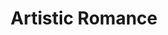 ---
layout: category
id: artistic
permalink: /artistic/
title: Artistic Romance
nav: true
nav-order: 4
nav-title: Artistic
intro: It’s all well and good immersing yourself in gorgeous surroundings, but for a truly diverse romantic getaway don’t miss the most culturally-charged escapes here...

banner:
  attribution: © DZT e.V. - Francesco Carovillano

feature:
  id: nuremberg
  title: Nuremberg
  description: Once the chosen seat of German kings, Nuremberg has always been a rather significant city in Germany's history. The cultural riches are evident; magnificent churches, rows of painted medieval buildings and a vast castle add a fairytale touch to any sightseeing wander. Treasures fill the city’s esteemed museums and galleries, steeped in a culture of flourishing arts – Albrecht Dürer lived here, one of the most significant Renaissance artists outside of Italy. Cafes and Bierkellers buzz with excitement, with grand squares a focal point of community revelry. Nuremberg is a wonderfully historic and culturally-charged destination.
  airport: Nuremberg Airport
  link: https://tourismus.nuernberg.de/en/
  image-attribution: © Header_Kaiserburg_Nuernberg_©Uwe_Niklas
  topics:
    - id: wurst
      title: Culinary Delights
      description: Nuremberg is no stranger to culinary deliciousness. Age-old brewing traditions, Franconian wines and hearty dishes make the city a great foodie destination. Tuck into warm Bretzels as you explore the town, and pick up a healthy portion of the sweet Lebkuchen. Restaurants whip up Franconian classics like pork shoulder (Schäufele). Perhaps most iconic is the Nürnberger Bratwurst. For a truly historic bite, head for Bratwurstglöcklein im Handwerkerhof (a wursty mouthful of a name) where the beloved bratwurst has been served since 1313.
      image-attribution: © nuernberger_lebkuchen011_foto_Uwe_Niklas.jpg
    - id: medieval-romance
      title: Medieval Romance
      description: Though the war destroyed a great many of Nuremberg’s old buildings, they were painstakingly rebuilt brick-by-brick. It’s undeniable that the city retains its old-world grandeur; turrets and spires, brightly-painted timber-framed shops, and of course, the Imperial Castle. Marvel at the rich interiors and intricate facades of the city’s three medieval churches, the Frauenkirche, St Lorenz, and the oldest, the 13th-century St Sebalduskirche. Walk the old city walls, discover at the ostentatious 14th-century fountain in the Main Market Square, and have a famous red beer in the river-spanning, 700-year-old hospital-turned-bar.
      image-attribution: © Medieval Romance_Tiergaertnertorplatz_Steffen_Oliver_Riese
    - id: high-art
      title: High Art
      description: Nuremberg is a champion of the arts, historically and to this day. The city’s most famous artist, Albrecht Dürer, had his home and workshop here, now lovingly restored and open to the public. He was Germany’s most important Renaissance artist – see how he lived, then pop along to the impressive Germanic National Museum to see some of his best works, alongside luminaries like Veit Stoß and Rembrandt. For something a little more modern, head to the Neues Museum, which traces the history of design from the post-war era to the present day.
      image-attribution: © Art_neues_museum_05_Christine_Dierenbach

destinations:
  - id: trier
    title: Trier
    description: The oldest city in Germany is filled with UNESCO sites, from ancient Roman bath complexes and vast Gothic churches. Set on the banks of the Mosel and surrounded by vine-clad hills, the old town is a heady mix of histories, with Roman relics galore (impressively preserved) rubbing shoulders with medieval masterpieces. Highlights include the vast Roman gate, the Porta Nigra, and the Gothic sprawl of Germany’s oldest cathedral.
    airport: Frankfurt am Main Airport
  - id: potsdam
    title: Potsdam
    description: Slung between two arms of the Havel river, Potsdam is a grandiose aristocratic playground, a statement to the power of Brandenburg. Surprisingly close to Berlin, the UNESCO world heritage site mixes dazzling palaces and beguiling landscaped gardens, earning it the moniker the German Versailles. But it’s not all Baroque pomp; explore the Dutch Quarter, filled with red-brick boutiques and cafes, or take a peek at the Tudor-revival Russian Quarter. From beguiling parklands and palaces, to architecturally diverse neighbourhoods filled with great dining and drinking options, Potsdam is a surprising Berlin outlier.
    airport: Berlin Tegel Airport
  - id: bremen
    title: Bremen
    description: Bremen is a dynamic mix of styles and tastes, where history and modernity rub shoulders to create impressive cultural pursuits. Quaint medieval streets hide down-to-earth bars and cute cafes, riverside promenades are the setting of flea markets and beer gardens, and artisan workshops line the art deco streets of Bremen’s expressionist quarter. With so much going on it might be surprising to hear that Bremen has a casual, village feel to it; a quality that makes for a truly inspired weekend away.
    airport: Bremen Airport
  - id: gorlitz
    title: Görlitz
    description: Pastel baroque facades line cobbled streets, art nouveau public buildings evoke an old-world grandeur, and an east-meets-west split diversifies the town further. Having emerged unscathed from war, Görlitz is a playbook of architectural styles. It now shares its cultural wonders with the Polish half of Görlitz, just a bridge away across the flowing Lusatian Neisse river. Embrace this unique cultural offering with a romantic walk along the scenic embankment, taking in views of both sides of the city...
    airport: Dresden Airport
---